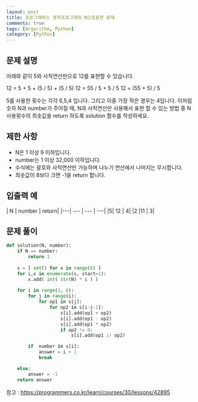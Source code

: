 ```yaml
---
layout: post
title: 프로그래머스 동적프로그래밍 N으로표현 문제
comments: true
tags: [Argorithm, Python]
category: [Python]
---
```


## 문제 설명
아래와 같이 5와 사칙연산만으로 12를 표현할 수 있습니다.

12 = 5 + 5 + (5 / 5) + (5 / 5)
12 = 55 / 5 + 5 / 5
12 = (55 + 5) / 5

5를 사용한 횟수는 각각 6,5,4 입니다. 그리고 이중 가장 작은 경우는 4입니다.
이처럼 숫자 N과 number가 주어질 때, N과 사칙연산만 사용해서 표현 할 수 있는 방법 중 N 사용횟수의 최솟값을 return 하도록 solution 함수를 작성하세요.

## 제한 사항
- N은 1 이상 9 이하입니다.
- number는 1 이상 32,000 이하입니다.
- 수식에는 괄호와 사칙연산만 가능하며 나누기 연산에서 나머지는 무시합니다.
- 최솟값이 8보다 크면 -1을 return 합니다.

## 입출력 예  
| N | number | return|
|---| ---   | --- | ---|
|5|  12  | 4|
|2 |11 | 3|  



## 문제 풀이
```python
def solution(N, number):
    if N == number:
        return 1
    
    s = [ set() for x in range(8) ] 
    for i,x in enumerate(s, start=1):
        x.add( int( str(N) * i ) )
        
    for i in range(1, 8):
        for j in range(i):
            for op1 in s[j]:
                for op2 in s[i-j-1]:
                    s[i].add(op1 + op2)
                    s[i].add(op1 - op2)
                    s[i].add(op1 * op2)
                    if op2 != 0:
                        s[i].add(op1 // op2)

        if  number in s[i]:
            answer = i + 1
            break

    else:
        answer = -1
    return answer
```

참고 : <https://programmers.co.kr/learn/courses/30/lessons/42895>